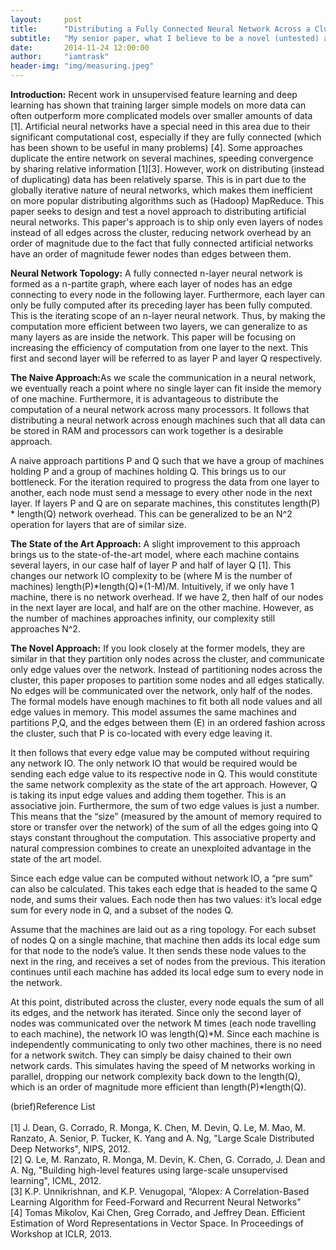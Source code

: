 ```yaml
---
layout:     post
title:      "Distributing a Fully Connected Neural Network Across a Cluster"
subtitle:   "My senior paper, what I believe to be a novel (untested) approach."
date:       2014-11-24 12:00:00
author:     "iamtrask"
header-img: "img/measuring.jpeg"
---
```


<p><b>Introduction:</b> Recent work in unsupervised feature learning and deep learning has shown that training larger simple models on more data can often outperform more complicated models over smaller amounts of data [1]. Artificial neural networks have a special need in this area due to their significant computational cost, especially if they are fully connected (which has been shown to be useful in many problems) [4]. Some approaches duplicate the entire network on several machines, speeding convergence by sharing relative information [1][3]. However, work on distributing (instead of duplicating) data has been relatively sparse. This is in part due to the globally iterative nature of neural networks, which makes them inefficient on more popular distributing algorithms such as (Hadoop) MapReduce. This paper seeks to design and test a novel approach to distributing artificial neural networks. This paper's approach is to ship only even layers of nodes instead of all edges across the cluster, reducing network overhead by an order of magnitude due to the fact that fully connected artificial networks have an order of magnitude fewer nodes than edges between them.</p>

<p><b>Neural Network Topology:</b> A fully connected n-layer neural network is formed as a n-partite graph, where each layer of nodes has an edge connecting to every node in the following layer. Furthermore, each layer can only be fully computed after its preceding layer has been fully computed. This is the iterating scope of an n-layer neural network. Thus, by making the computation more efficient between two layers, we can generalize to as many layers as are inside the network. This paper will be focusing on increasing the efficiency of computation from one layer to the next. This first and second layer will be referred to as layer P and layer Q respectively.</p>

<p><b>The Naive Approach:</b>As we scale the communication in a neural network, we eventually reach a point where no single layer can fit inside the memory of one machine. Furthermore, it is advantageous to distribute the computation of a neural network across many processors. It follows that distributing a neural network across enough machines such that all data can be stored in RAM and processors can work together is a desirable approach.</p>

<p>A naive approach partitions P and Q such that we have a group of machines holding P and a group of machines holding Q. This brings us to our bottleneck. For the iteration required to progress the data from one layer to another, each node must send a message to every other node in the next layer. If layers P and Q are on separate machines, this constitutes length(P) * length(Q) network overhead. This can be generalized to be an N^2 operation for layers that are of similar size.</p>

<p><b>The State of the Art Approach:</b> A slight improvement to this approach brings us to the state-of-the-art model, where each machine contains several layers, in our case half of layer P and half of layer Q [1]. This changes our network IO complexity to be (where M is the number of machines) length(P)*length(Q)*(1-M)/M. Intuitively, if we only have 1 machine, there is no network overhead. If we have 2, then half of our nodes in the next layer are local, and half are on the other machine. However, as the number of machines approaches infinity, our complexity still approaches N^2.</p>
	
<p><b>The Novel Approach:</b> If you look closely at the former models, they are similar in that they partition only nodes across the cluster, and communicate only edge values over the network. Instead of partitioning nodes across the cluster, this paper proposes to partition some nodes and all edges statically. No edges will be communicated over the network, only half of the nodes. 
The formal models have enough machines to fit both all node values and all edge values in memory. This model assumes the same machines and partitions P,Q, and the edges between them (E) in an ordered fashion across the cluster, such that P is co-located with every edge leaving it. </p>
	
<p>It then follows that every edge value may be computed without requiring any network IO. The only network IO that would be required would be sending each edge value to its respective node in Q. This would constitute the same network complexity as the state of the art approach. However, Q is taking its input edge values and adding them together. This is an associative join. Furthermore, the sum of two edge values is just a number. This means that the “size” (measured by the amount of memory required to store or transfer over the network) of the sum of all the edges going into Q stays constant throughout the computation. This associative property and natural compression combines to create an unexploited advantage in the state of the art model.</p>

<p>Since each edge value can be computed without network IO, a “pre sum” can also be calculated. This takes each edge that is headed to the same Q node, and sums their values. Each node then has two values: it’s local edge sum for every node in Q, and a subset of the nodes Q.</p>

<p>Assume that the machines are laid out as a ring topology. For each subset of nodes Q on a single machine, that machine then adds its local edge sum for that node to the node’s value. It then sends these node values to the next in the ring, and receives a set of nodes from the previous. This iteration continues until each machine has added its local edge sum to every node in the network. </p>

<p>At this point, distributed across the cluster, every node equals the sum of all its edges, and the network has iterated. Since only the second layer of nodes was communicated over the network M times (each node travelling to each machine), the network IO was length(Q)*M. Since each machine is independently communicating to only two other machines, there is no need for a network switch. They can simply be daisy chained to their own network cards. This simulates having the speed of M networks working in parallel, dropping our network complexity back down to the length(Q), which is an order of magnitude more efficient than length(P)*length(Q). </p>

<p>
(brief)Reference List <br />
<br />
[1] J. Dean, G. Corrado, R. Monga, K. Chen, M. Devin, Q. Le, M. Mao, M. Ranzato, A. Senior, P. Tucker, K. Yang and A. Ng, "Large Scale Distributed Deep Networks", NIPS, 2012. <br />
[2] Q. Le, M. Ranzato, R. Monga, M. Devin, K. Chen, G. Corrado, J. Dean and A. Ng, "Building high-level features using large-scale unsupervised learning", ICML, 2012.<br />
[3] K.P. Unnikrishnan, and K.P. Venugopal, “Alopex: A Correlation-Based Learning Algorithm for Feed-Forward and Recurrent Neural Networks”<br />
[4] Tomas Mikolov, Kai Chen, Greg Corrado, and Jeffrey Dean. Efficient Estimation of Word Representations in Vector Space. In Proceedings of Workshop at ICLR, 2013.<br />
</p>